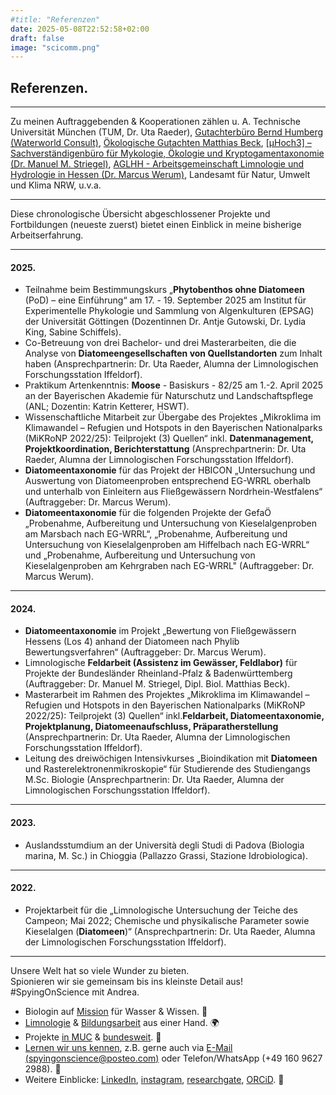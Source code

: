 ```yaml
---
#title: "Referenzen"
date: 2025-05-08T22:52:58+02:00
draft: false
image: "scicomm.png"
---
```


## Referenzen.

___

Zu meinen Auftraggebenden & Kooperationen zählen u. A. Technische Universität München (TUM, Dr. Uta Raeder), [Gutachterbüro Bernd Humberg (Waterworld Consult)](https://www.waterworld-consult.de/gutachten/team/), [Ökologische Gutachten Matthias Beck](https://www.waterworld-consult.de/gutachten/team/), [[µHoch3] – Sachverständigenbüro für Mykologie, Ökologie und Kryptogamentaxonomie (Dr. Manuel M. Striegel)](https://www.linkedin.com/in/dr-manuel-m-striegel-00797b12a/?originalSubdomain=de), [AGLHH - Arbeitsgemeinschaft Limnologie und Hydrologie in Hessen (Dr. Marcus Werum)](https://www.aglhh.de), Landesamt für Natur, Umwelt und Klima NRW, u.v.a. 
___

Diese chronologische Übersicht abgeschlossener Projekte und Fortbildungen (neueste zuerst) bietet einen Einblick in meine bisherige Arbeitserfahrung.  
___

#### 2025.
* Teilnahme beim Bestimmungskurs „**Phytobenthos ohne Diatomeen** (PoD) – eine Einführung“ am 17. - 19. September 2025 am Institut für Experimentelle Phykologie und Sammlung von Algenkulturen (EPSAG) der Universität Göttingen (Dozentinnen Dr. Antje Gutowski, Dr. Lydia King, Sabine Schiffels).  
* Co-Betreuung von drei Bachelor- und drei Masterarbeiten, die die Analyse von **Diatomeengesellschaften von Quellstandorten** zum Inhalt haben (Ansprechpartnerin: Dr. Uta Raeder, Alumna der Limnologischen Forschungsstation Iffeldorf).  
* Praktikum Artenkenntnis: **Moose** - Basiskurs - 82/25 am 1.-2. April 2025 an der Bayerischen Akademie für Naturschutz und Landschaftspflege (ANL; Dozentin: Katrin Ketterer, HSWT). 
* Wissenschaftliche Mitarbeit zur Übergabe des Projektes „Mikroklima im Klimawandel – Refugien und Hotspots in den Bayerischen Nationalparks (MiKRoNP 2022/25): Teilprojekt (3) Quellen“ inkl. **Datenmanagement, Projektkoordination, Berichterstattung** (Ansprechpartnerin: Dr. Uta Raeder, Alumna der Limnologischen Forschungsstation Iffeldorf).
* **Diatomeentaxonomie** für das Projekt der HBICON „Untersuchung und Auswertung von Diatomeenproben entsprechend EG-WRRL oberhalb und unterhalb von Einleitern aus Fließgewässern Nordrhein-Westfalens“ (Auftraggeber: Dr. Marcus Werum).
* **Diatomeentaxonomie** für die folgenden Projekte der GefaÖ „Probenahme, Aufbereitung und Untersuchung von Kieselalgenproben am Marsbach nach EG-WRRL“, „Probenahme, Aufbereitung und Untersuchung von Kieselalgenproben am Hiffelbach nach EG-WRRL“ und „Probenahme, Aufbereitung und Untersuchung von Kieselalgenproben am Kehrgraben nach EG-WRRL" (Auftraggeber: Dr. Marcus Werum).  
___

#### 2024.
* **Diatomeentaxonomie** im Projekt „Bewertung von Fließgewässern Hessens (Los 4) anhand der Diatomeen nach Phylib Bewertungsverfahren“ (Auftraggeber: Dr. Marcus Werum).
* Limnologische **Feldarbeit (Assistenz im Gewässer, Feldlabor)** für Projekte der Bundesländer Rheinland-Pfalz & Badenwürttemberg (Auftraggeber: Dr. Manuel M. Striegel, Dipl. Biol. Matthias Beck).
* Masterarbeit im Rahmen des Projektes „Mikroklima im Klimawandel – Refugien und Hotspots in den Bayerischen Nationalparks (MiKRoNP 2022/25): Teilprojekt (3) Quellen“ inkl.**Feldarbeit, Diatomeentaxonomie, Projektplanung, Diatomeenaufschluss, Präparatherstellung** (Ansprechpartnerin: Dr. Uta Raeder, Alumna der Limnologischen Forschungsstation Iffeldorf).
* Leitung des dreiwöchigen Intensivkurses „Bioindikation mit **Diatomeen** und Rasterelektronenmikroskopie“ für Studierende des Studiengangs M.Sc. Biologie (Ansprechpartnerin: Dr. Uta Raeder, Alumna der Limnologischen Forschungsstation Iffeldorf).
___

#### 2023.
* Auslandsstumdium an der Università degli Studi di Padova (Biologia marina, M. Sc.) in Chioggia (Pallazzo Grassi, Stazione Idrobiologica).
___

#### 2022.
* Projektarbeit für die „Limnologische Untersuchung der Teiche des Campeon; Mai 2022; Chemische und physikalische Parameter sowie Kieselalgen (**Diatomeen**)“ (Ansprechpartnerin: Dr. Uta Raeder, Alumna der Limnologischen Forschungsstation Iffeldorf).

___

Unsere Welt hat so viele Wunder zu bieten.  
Spionieren wir sie gemeinsam bis ins kleinste Detail aus!  
#SpyingOnScience mit Andrea.  

* Biologin auf [Mission](/ueber/) für Wasser & Wissen. 💚 
* [Limnologie](/limnologie/) & [Bildungsarbeit](/wisskomm/) aus einer Hand. 🌍 
* Projekte [in MUC](/archive/) & [bundesweit](/references/). 🔬  
* [Lernen wir uns kennen](/events/), z.B. gerne auch via [E-Mail (spyingonscience@posteo.com)](mailto:spyingonscience@posteo.com?subject=Kontaktaufnahme%20über%20die%20Webseite%20spyingonscience.com) oder Telefon/WhatsApp (+49 160 9627 2988). 🤝   
* Weitere Einblicke: [LinkedIn](https://www.linkedin.com/in/andrea-koplitz-weissgerber/), [instagram](https://www.instagram.com/spyingonscience/), [researchgate](https://www.researchgate.net/profile/Andrea-Koplitz-Weissgerber), [ORCiD](https://orcid.org/my-orcid?orcid=0000-0001-8429-5448). 👀 